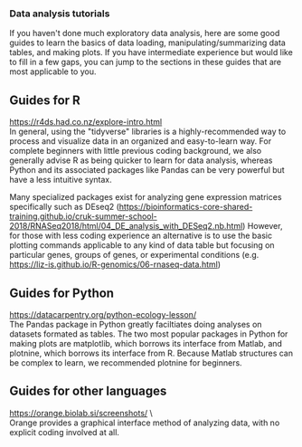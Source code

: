 ### Data analysis tutorials

If you haven't done much exploratory data analysis, here are some good guides to 
learn the basics of data loading, manipulating/summarizing data tables, and making
plots. If you have intermediate experience but would like to fill in a few gaps, you
can jump to the sections in these guides that are most applicable to you.

## Guides for R

https://r4ds.had.co.nz/explore-intro.html \
In general, using the "tidyverse" libraries is a highly-recommended way to process and
visualize data in an organized and easy-to-learn way. For complete beginners with little
previous coding background, we also generally advise R as being quicker to learn for data 
analysis, whereas Python and its associated packages like Pandas can be very powerful but
have a less intuitive syntax.

Many specialized packages exist for analyzing gene expression matrices specifically such as DEseq2 
(https://bioinformatics-core-shared-training.github.io/cruk-summer-school-2018/RNASeq2018/html/04_DE_analysis_with_DESeq2.nb.html)
However, for those with less coding experience an alternative is to use the basic plotting commands
applicable to any kind of data table but focusing on particular genes, groups of genes, or experimental
conditions (e.g. https://liz-is.github.io/R-genomics/06-rnaseq-data.html)


## Guides for Python

https://datacarpentry.org/python-ecology-lesson/ \
The Pandas package in Python greatly faciltiates doing analyses on datasets formated as tables.
The two most popular packages in Python for making plots are matplotlib, which borrows its interface
from Matlab, and plotnine, which borrows its interface from R. Because Matlab structures can be
complex to learn, we recommended plotnine for beginners.


## Guides for other languages

https://orange.biolab.si/screenshots/ \  
Orange provides a graphical interface method of analyzing data, with no explicit coding involved
at all. 
	
